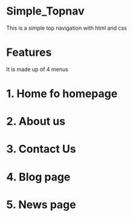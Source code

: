 # Simple_Topnav
This is a simple top navigation with html and css
# Features
It is made up of 4 menus 
# 1. Home fo homepage
# 2. About us
# 3. Contact Us
# 4. Blog page
# 5. News page

